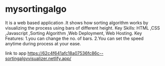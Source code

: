 # mysortingalgo

It is a web based application .It shows how sorting algorithm works by visualizing the process
using bars of different height.
Key Skills: HTML ,CSS ,Javascript ,Sorting Algorithm ,Web Deployment, Web Hosting.
Key Features:
1.you can change the no. of bars.
2.You can set the speed anytime during process at your ease.

link to app https://62c4f641afc18a07536fc86c--sortingalgvvisualizer.netlify.app/
